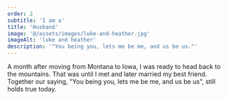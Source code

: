 ```yaml
---
order: 2
subtitle: 'I am a'
title: 'Husband'
image: '@/assets/images/luke-and-heather.jpg'
imageAlt: 'luke and heather'
description: '"You being you, lets me be me, and us be us."'
---
```


A month after moving from Montana to Iowa, I was ready to head back to the mountains. That was until I met and later married my best friend. Together our saying, "You being you, lets me be me, and us be us", still holds true today.
